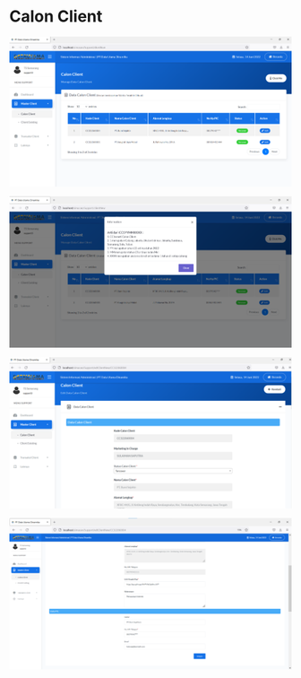 # Calon Client

![](<../../../../../.gitbook/assets/image (50).png>)

![](<../../../../../.gitbook/assets/image (24).png>)

![](<../../../../../.gitbook/assets/image (19).png>)

![](<../../../../../.gitbook/assets/image (47).png>)
